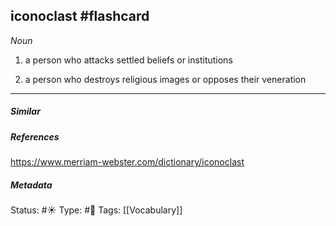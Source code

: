 ## iconoclast #flashcard 
_Noun_

1. a person who attacks settled beliefs or institutions

2. a person who destroys religious images or opposes their veneration

___
##### Similar


##### References 
https://www.merriam-webster.com/dictionary/iconoclast

##### Metadata
Status: #☀️ 
Type: #🔵
Tags: [[Vocabulary]]